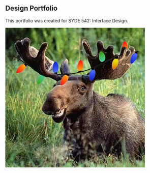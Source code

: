 ## Design Portfolio

This portfolio was created for SYDE 542: Interface Design. 


<img src="moose.jpg" alt="hi" class="inline"/>
